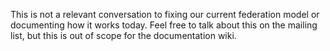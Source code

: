 This is not a relevant conversation to fixing our current federation model or documenting how it works today.  Feel free to talk about this on the mailing list, but this is out of scope for the documentation wiki.